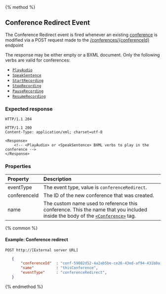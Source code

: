 {% method %}
## Conference Redirect Event
The Conference Redirect event is fired whenever an existing [conference](../verbs/conference.md) is modified via a POST request made to the [/conferences/{conferenceId}](../../methods/conferences/postConferencesConferenceId.md) endpoint

The response may be either empty or a BXML document. Only the following verbs are valid for conferences:
* [`PlayAudio`](../verbs/playAudio.md)
* [`SpeakSentence`](../verbs/speakSentence.md)
* [`StartRecording`](../verbs/startRecording.md)
* [`StopRecording`](../verbs/stopRecording.md)
* [`PauseRecording`](../verbs/pauseRecording.md)
* [`ResumeRecording`](../verbs/resumeRecording.md)
### Expected response

```http
HTTP/1.1 204
```

```http
HTTP/1.1 200
Content-Type: application/xml; charset=utf-8

<Response>
    <!-- <PlayAudio> or <SpeakSentence> BXML verbs to play in the conference -->
</Response>
```

### Properties

| Property     | Description |
|:-------------|:------------|
| eventType    | The event type, value is `conferenceRedirect`. |
| conferenceId | The ID of the new conference that was created. |
| name         | The custom name used to reference this conference. This the name that you included inside the body of the [`<Conference>`](../verbs/conference.md) tag. |

{% common %}

#### Example: Conference redirect

```
POST http://[External server URL]
```

```json
   {
       "conferenceId"  : "conf-59082d52-4a2ab5be-ce26-43ed-af94-431b8a19d4e3",
       "name"          : "thisConference",
       "eventType"     : "conferenceRedirect",
   }

```

{% endmethod %}
